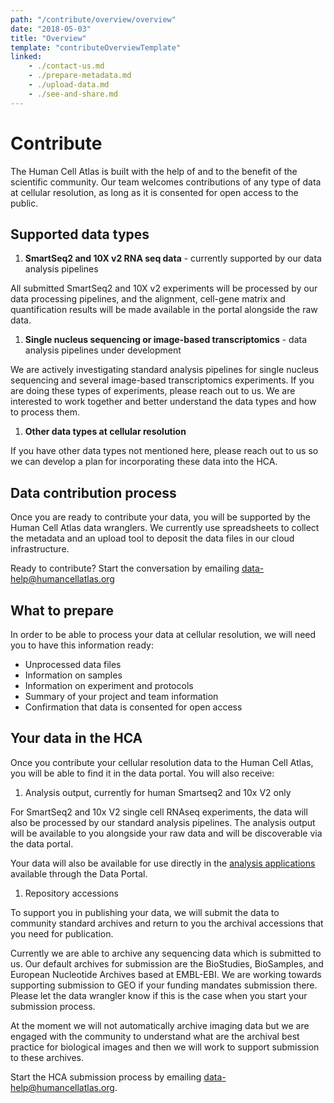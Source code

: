 ```yaml
---
path: "/contribute/overview/overview"
date: "2018-05-03"
title: "Overview"
template: "contributeOverviewTemplate"
linked:
    - ./contact-us.md
    - ./prepare-metadata.md
    - ./upload-data.md
    - ./see-and-share.md
---
```


# Contribute

The Human Cell Atlas is built with the help of and to the benefit of the scientific community. Our team welcomes contributions of any type of data at cellular resolution, as long as it is consented for open access to the public.

## Supported data types

1. **SmartSeq2 and 10X v2 RNA seq data**  - currently supported by our data analysis pipelines

All submitted SmartSeq2 and 10X v2 experiments will be processed by our data processing pipelines, and the alignment, cell-gene matrix and quantification results will be made available in the portal alongside the raw data. 

1. **Single nucleus sequencing or image-based transcriptomics** - data analysis pipelines under development

We are actively investigating standard analysis pipelines for single nucleus sequencing and several image-based transcriptomics experiments. If you are doing these types of experiments,  please reach out to us. We are interested to work together and better understand the data types and how to process them.

1. **Other data types at cellular resolution**

If you have other data types not mentioned here, please reach out to us so we can develop a plan for incorporating these data into the HCA.

## Data contribution process

Once you are ready to contribute your data, you will be supported by the Human Cell Atlas data wranglers.  We currently use spreadsheets to collect the metadata and an upload tool to deposit the data files in our cloud infrastructure. 

<!--
    - ./contact-us.md
    - ./prepare-metadata.md
    - ./upload-data.md
    - ./see-and-share.md
-->

Ready to contribute? Start the conversation by emailing [data-help@humancellatlas.org](mailto:data-help@humancellatlas.org)

<!-- we need another icon here to show the analysis process. We also need to remove the links at the bottom, but introduce this text in more- actionable way - work with Dave and Fran) -->

## What to prepare

In order to be able to process your data at cellular resolution, we will need you to have this information ready:

- Unprocessed data files
- Information on samples
- Information on experiment and protocols
- Summary of your project and team information
- Confirmation that data is consented for open access

## Your data in the HCA

Once you contribute your cellular resolution data to the Human Cell Atlas, you will be able to find it in the data portal. You will also receive:

1. Analysis output, currently for human Smartseq2 and 10x V2 only

For SmartSeq2 and 10x V2 single cell RNAseq experiments, the data will also be processed by our standard analysis pipelines. The analysis output will be available to you alongside your raw data and will be discoverable via the data portal. 

Your data will also be available for use directly in the [analysis applications](https://dev.data.humancellatlas.org/analyze/methods/methods) available through the Data Portal.

1. Repository accessions

To support you in publishing your data, we will submit the data to community standard archives and return to you the archival accessions that you need for publication.

Currently we are able to archive any sequencing data which is submitted to us. Our default archives for submission are the BioStudies, BioSamples, and European Nucleotide Archives based at EMBL-EBI. We are working towards supporting submission to GEO if your funding mandates submission there. Please let the data wrangler know if this is the case when you start your submission process.

At the moment we will not automatically archive imaging data but we are engaged with the community to understand what are the archival best practice for biological images and then we will work to support submission to these archives.

Start the HCA submission process by emailing [data-help@humancellatlas.org](mailto:data-help@humancellatlas.org).
